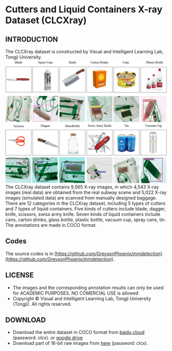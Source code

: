 # Cutters and Liquid Containers X-ray Dataset (CLCXray)
## INTRODUCTION
The CLCXray dataset is constructed by Visual and Intelligent Learning Lab, Tongji University.  
![Samples](https://github.com/GreysonPhoenix/CICXray/blob/main/CLCXray.jpg 'CLCXray')
The CLCXray dataset contains 9,565 X-ray images, in which 4,543 X-ray images (real data) are obtained from the real subway scene and 5,022 X-ray images (simulated data) are
scanned from manually designed baggage. There are 12 categories in the CLCXray dataset, including 5 types of cutters and 7 types of liquid containers. Five kinds of cutters 
include blade, dagger, knife, scissors, swiss army knife. Seven kinds of liquid containers include cans, carton drinks, glass bottle, plastic bottle, vacuum cup, spray cans,
tin.
The annotations are made in COCO format.

## Codes
The source codes is in [https://github.com/GreysonPhoenix/mmdetection](https://github.com/GreysonPhoenix/mmdetection).

## LICENSE
- The images and the corresponding annotation results can only be used for ACADEMIC PURPOSES. NO COMERCIAL USE is allowed
- Copyright © Visual and Intelligent Learning Lab, Tongji University (Tongji). All rights reserved.
## DOWNLOAD
- Download the entire dataset in COCO format from [baidu cloud](https://pan.baidu.com/s/1fYwxiyGG8cJndebMO4Bn9A) (password: clcx). 
  or [google drive](https://drive.google.com/drive/folders/1lzRp_prNwQU8w-rRYZrf4YpAFm4pGCUQ?usp=sharing)
- Download part of 16-bit raw images from [here](https://pan.baidu.com/s/1o0A8LgSHHeLGX4t4KMNd-w) (password: clcx).
